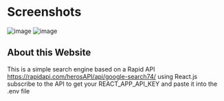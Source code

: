 # Screenshots

![image](https://github.com/M7zain/BarmejSearch/assets/99236670/bcc6679e-3cec-4bf3-8840-c76b4b5e611c)
![image](https://github.com/M7zain/BarmejSearch/assets/99236670/aa88b729-94e5-4d16-a5c8-7ad051fd039f)


## About this Website

This is a simple search engine based on a Rapid API https://rapidapi.com/herosAPI/api/google-search74/ using React.js 
subscribe to the API to get your REACT_APP_API_KEY and paste it into the .env file 


